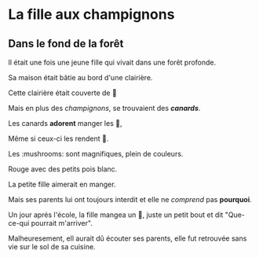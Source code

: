 # La fille aux champignons

## Dans le fond de la forêt

Il était une fois une jeune fille qui vivait dans une forêt profonde.

Sa maison était bâtie au bord d'une clairière.

Cette clairière était couverte de :mushroom:


Mais en plus des *champignons*, se trouvaient des ***canards***.

Les canards **adorent** manger les :mushroom:,

Même si ceux-ci les rendent :vomiting_face:.


Les :mushrooms: sont magnifiques, plein de couleurs.

Rouge avec des petits pois blanc.

La petite fille aimerait en manger.


Mais ses parents lui ont toujours interdit et elle ne *comprend* pas **pourquoi**.

Un jour aprés l'école, la fille mangea un :mushroom:, juste un petit bout et dit "Que-ce-qui pourrait m'arriver".

Malheuresement, ell  aurait dû écouter ses parents, elle fut retrouvée sans vie sur le sol de sa cuisine.


